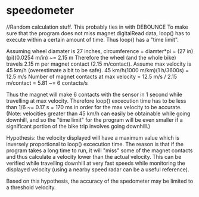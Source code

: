 speedometer
============

//Random calculation stuff. This probably ties in with DEBOUNCE
To make sure that the program does not miss magnet digitalRead data, loop() has to execute within a certain amount of time. Thus loop() has a "time limit".

Assuming wheel diamater is 27 inches, circumference = diamter*pi = (27 in)(pi)(0.0254 m/in) ~= 2.15 m 
Therefore the wheel (and the whole bike) travels 2.15 m per magnet contact (2.15 m/contact).
Assume max velocity is 45 km/h (overestimate a bit to be safe). 45 km/h(1000 m/km)(1 h/3600s) = 12.5 m/s
Number of magnet contacts at max velocity = 12.5 m/s / 2.15 m/contact = 5.81 ~= 6 contacts/s 

Thus the magnet will make 6 contacts with the sensor in 1 second while travelling at max velocity. 
Therefore loop() excecution time has to be less than 1/6 ~= 0.17 s = 170 ms in order for the max velocity to be accurate.
(Note: velocities greater than 45 km/h can easily be obtainable while going downhill, and so the "time limit" for the program will be even smaller if a significant portion of the bike trip involves going downhill.)

Hypothesis: the velocity displayed will have a maximum value which is inversely proportional to loop() excecution time. 
The reason is that if the program takes a long time to run, it will "miss" some of the magnet contacts and thus calculate a velocity lower than the actual velocity. This can be verified while travelling downhill at very fast speeds while monitoring the displayed velocity (using a nearby speed radar can be a useful reference).

Based on this hypothesis, the accuracy of the spedometer may be limited to a threshold velocity.
